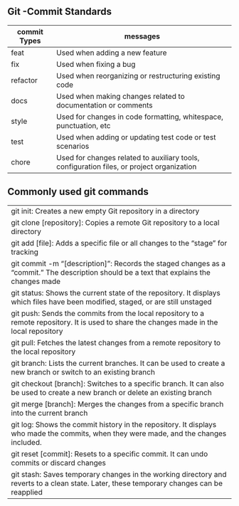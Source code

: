 ## Git -Commit Standards

|commit Types |messages |
|---|---|
|feat| Used when adding a new feature|
|fix|Used when fixing a bug|
|refactor| Used when reorganizing or restructuring existing code|
|docs| Used when making changes related to documentation or comments|
|style| Used for changes in code formatting, whitespace, punctuation, etc|
|test|Used when adding or updating test code or test scenarios|
|chore|Used for changes related to auxiliary tools, configuration files, or project organization|

## Commonly used git commands

||
|---|
|git init: Creates a new empty Git repository in a directory|
|git clone [repository]: Copies a remote Git repository to a local directory|
|git add [file]: Adds a specific file or all changes to the “stage” for tracking|
|git commit -m “[description]”: Records the staged changes as a “commit.” The description should be a text that explains the changes made|
|git status: Shows the current state of the repository. It displays which files have been modified, staged, or are still unstaged|
|git push: Sends the commits from the local repository to a remote repository. It is used to share the changes made in the local repository|
|git pull: Fetches the latest changes from a remote repository to the local repository|
|git branch: Lists the current branches. It can be used to create a new branch or switch to an existing branch|
|git checkout [branch]: Switches to a specific branch. It can also be used to create a new branch or delete an existing branch|
|git merge [branch]: Merges the changes from a specific branch into the current branch|
|git log: Shows the commit history in the repository. It displays who made the commits, when they were made, and the changes included.|
|git reset [commit]: Resets to a specific commit. It can undo commits or discard changes|
|git stash: Saves temporary changes in the working directory and reverts to a clean state. Later, these temporary changes can be reapplied|
